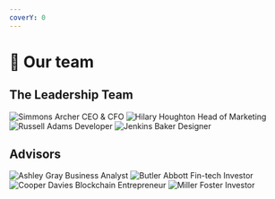 ```yaml
---
coverY: 0
---
```


# 🔰 Our team

## **The Leadership Team**

![Simmons Archer
CEO & CFO](<../.gitbook/assets/Simmons Archer (2).png>) ![Hilary Houghton
Head of Marketing ](<../.gitbook/assets/Hilary Houghton (2).png>) ![Russell Adams
Developer](<../.gitbook/assets/Russell Adams (2).png>) ![ Jenkins Baker
Designer
](<../.gitbook/assets/Jenkins Baker (2).png>)

## Advisors

![ Ashley Gray
Business Analyst](<../.gitbook/assets/Ashley Gray (2).png>) ![ Butler Abbott
Fin-tech Investor](<../.gitbook/assets/Butler Abbott (2).png>) ![ Cooper Davies
Blockchain Entrepreneur](<../.gitbook/assets/Cooper Davies (2).png>) ![ Miller Foster
Investor](<../.gitbook/assets/Miller Foster (2).png>)
